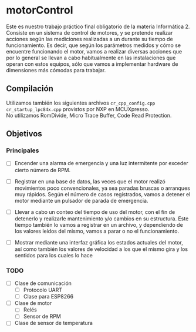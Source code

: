 # motorControl
Este es nuestro trabajo práctico final obligatorio de la materia Informática 2.\
Consiste en un sistema de control de motores, y se pretende realizar acciones según las mediciones realizadas a un
durante su tiempo de funcionamiento. Es decir, que según los parámetros medidos y
cómo se encuentre funcionando el motor, vamos a realizar diversas acciones que por lo
general se llevan a cabo habitualmente en las instalaciones que operan con estos equipos,
sólo que vamos a implementar hardware de dimensiones más cómodas para trabajar.

## Compilación
Utilizamos también los siguientes archivos `cr_cpp_config.cpp` `cr_startup_lpc84x.cpp` provistos por NXP en MCUXpresso.\
No utilizamos RomDivide, Micro Trace Buffer, Code Read Protection.

## Objetivos
### Principales
- [ ] Encender una alarma de emergencia y una luz intermitente por exceder cierto número de RPM.

- [ ] Registrar en una base de datos, las veces que el motor realizó movimientos poco convencionales, ya sea paradas bruscas o arranques muy rápidos. Según el número de casos registrados, vamos a detener el motor mediante un pulsador de parada de emergencia.
- [ ] Llevar a cabo un conteo del tiempo de uso del motor, con el fin de detenerlo y realizarle mantenimiento y/o cambios en su estructura. Este tiempo también lo vamos a registrar en un archivo, y dependiendo de los valores leídos del mismo, vamos a parar o no el funcionamiento.

- [ ] Mostrar mediante una interfaz gráfica los estados actuales del motor, así como también los valores de velocidad a los que el mismo gira y los sentidos para los cuales lo hace
### TODO
- [ ] Clase de comunicación
    - [ ] Protocolo UART
    - [ ] Clase para ESP8266
- [ ] Clase de motor
    - [ ] Relés
    - [ ] Sensor de RPM
- [ ] Clase de sensor de temperatura
